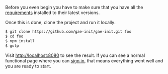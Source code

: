 Before you even begin you have to make sure that you have all the [requirements](http://docs.gae-init.appspot.com/requirement/) installed to their latest versions.

Once this is done, clone the project and run it locally:

```bash
$ git clone https://github.com/gae-init/gae-init.git foo
$ cd foo
$ npm install
$ gulp
```

Visit [http://localhost:8080](http://localhost:8080) to see the result. If you can see a normal functional page where you can [sign in](http://localhost:8080/signin/), that means everything went well and you are ready to start.
